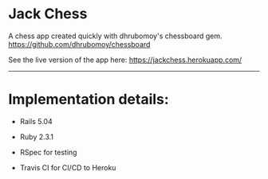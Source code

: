 # Jack Chess

A chess app created quickly with dhrubomoy's chessboard gem.
https://github.com/dhrubomoy/chessboard

See the live version of the app here: https://jackchess.herokuapp.com/

---
# Implementation details:

* Rails 5.04

* Ruby 2.3.1

* RSpec for testing

* Travis CI for CI/CD to Heroku

